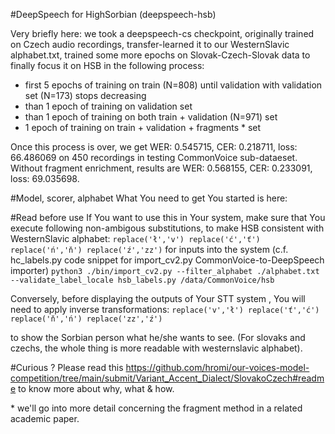 #DeepSpeech for HighSorbian (deepspeech-hsb)

Very briefly here: we took a deepspeech-cs checkpoint, originally trained on Czech audio recordings, transfer-learned it to our WesternSlavic alphabet.txt, trained some more epochs on Slovak-Czech-Slovak data to finally focus it on HSB in the following process:

* first 5 epochs of training on train (N=808) until validation with validation set (N=173) stops decreasing
* than 1 epoch of training on validation set
* than 1 epoch of training on both train + validation (N=971) set
* 1 epoch of training on train + validation + fragments \* set

Once this process is over, we get WER: 0.545715, CER: 0.218711, loss: 66.486069  on 450 recordings in testing CommonVoice sub-dataeset. Without fragment enrichment, results are WER: 0.568155, CER: 0.233091, loss: 69.035698.

#Model, scorer, alphabet
What You need to get You started is here: 

#Read before use
If You want to use this in Your system, make sure that You execute following non-ambigous substitutions, to make HSB consistent with WesternSlavic alphabet:
`
replace('ł','v')
replace('ć','ť')
replace('ń','ň')
replace('ź','zz')
`
for inputs into the system (c.f. hc_labels.py code snippet for import_cv2.py CommonVoice-to-DeepSpeech importer)
`
python3 ./bin/import_cv2.py --filter_alphabet ./alphabet.txt --validate_label_locale hsb_labels.py /data/CommonVoice/hsb
`

Conversely, before displaying the outputs of Your STT system , You will need to apply inverse transformations:
`
replace('v','ł')
replace('ť','ć')
replace('ň','ń')
replace('zz','ź')
`

to show the Sorbian person what he/she wants to see. (For slovaks and czechs, the whole thing is more readable with westernslavic alphabet).


#Curious ?
Please read this <https://github.com/hromi/our-voices-model-competition/tree/main/submit/Variant_Accent_Dialect/SlovakoCzech#readme> to know more about why, what & how.


\* we'll go into more detail concerning the fragment method in a related academic paper.


